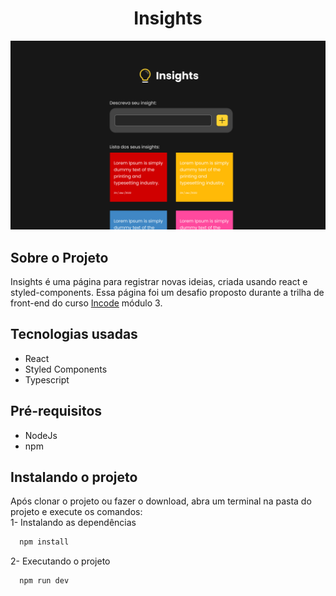 <h1 align="center">Insights</h1>

<div align="center">
    <img src="./.github/landing.jpg" width="840px"/>
</div>

## Sobre o Projeto
Insights é uma página para registrar novas ideias, criada usando react e styled-components. Essa página foi um desafio proposto durante a trilha de front-end do curso <a href="https://www.linkedin.com/school/incode-tech-school/">Incode</a> módulo 3.

## Tecnologias usadas
- React
- Styled Components
- Typescript

## Pré-requisitos
- NodeJs
- npm

## Instalando o projeto
Após clonar o projeto ou fazer o download, abra um terminal na pasta do projeto e execute os comandos:
<br/>
1- Instalando as dependências
```bash
  npm install
```

2- Executando o projeto
```bash
  npm run dev
```